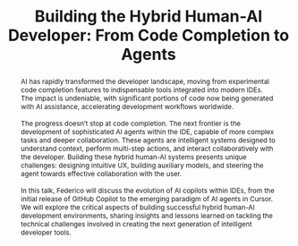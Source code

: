 ---
name: Federico Cassano
title: "Building the Hybrid Human-AI Developer: From Code Completion to Agents"
abstract: "AI has rapidly transformed the developer landscape, moving from experimental code completion features to indispensable tools integrated into modern IDEs. The impact is undeniable, with significant portions of code now being generated with AI assistance, accelerating development workflows worldwide. <br><br>The progress doesn’t stop at code completion. The next frontier is the development of sophisticated AI agents within the IDE, capable of more complex tasks and deeper collaboration. These agents are intelligent systems designed to understand context, perform multi-step actions, and interact collaboratively with the developer. Building these hybrid human-AI systems presents unique challenges: designing intuitive UX, building auxiliary models, and steering the agent towards effective collaboration with the user. <br><br>In this talk, Federico will discuss the evolution of AI copilots within IDEs, from the initial release of GitHub Copilot to the emerging paradigm of AI agents in Cursor. We will explore the critical aspects of building successful hybrid human-AI development environments, sharing insights and lessons learned on tackling the technical challenges involved in creating the next generation of intelligent developer tools."
bio: Federico Cassano is a research scientist at Cursor, where he works on CodeLLM training methodology and infrastructure. His research interests broadly include code generation, distributed training, and reinforcement learning.
webpage: https://federico.codes/
affiliation: Cursor AI
affiliation_link: https://www.cursor.com/
img: federico.jpg
classname: speaker1
zoom: TBA
# slides: https://llm4code.github.io/2024/slides/BigCode-LLM4Code.pdf
---